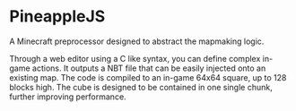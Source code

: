 # PineappleJS

A Minecraft preprocessor designed to abstract the mapmaking logic. 

Through a web editor using a C like syntax, you can define complex in-game actions. It outputs a NBT file that can be easily injected onto an existing map. The code is compiled to an in-game 64x64 square, up to 128 blocks high. The cube is designed to be contained in one single chunk, further improving performance.
